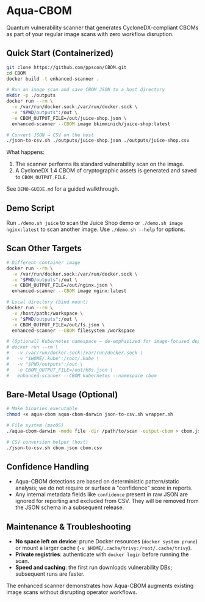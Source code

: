 # Aqua-CBOM

Quantum vulnerability scanner that generates CycloneDX-compliant CBOMs as part of your regular image scans with zero workflow disruption.

## Quick Start (Containerized)
```bash
git clone https://github.com/ppscon/CBOM.git
cd CBOM
docker build -t enhanced-scanner .

# Run an image scan and save CBOM JSON to a host directory
mkdir -p ./outputs
docker run --rm \
  -v /var/run/docker.sock:/var/run/docker.sock \
  -v "$PWD/outputs":/out \
  -e CBOM_OUTPUT_FILE=/out/juice-shop.json \
  enhanced-scanner --CBOM image bkimminich/juice-shop:latest

# Convert JSON → CSV on the host
./json-to-csv.sh ./outputs/juice-shop.json ./outputs/juice-shop.csv
```

What happens:
1. The scanner performs its standard vulnerability scan on the image.
2. A CycloneDX 1.4 CBOM of cryptographic assets is generated and saved to `CBOM_OUTPUT_FILE`.

See `DEMO-GUIDE.md` for a guided walkthrough.

## Demo Script
Run `./demo.sh juice` to scan the Juice Shop demo or `./demo.sh image nginx:latest` to scan another image. Use `./demo.sh --help` for options.

## Scan Other Targets
```bash
# Different container image
docker run --rm \
  -v /var/run/docker.sock:/var/run/docker.sock \
  -v "$PWD/outputs":/out \
  -e CBOM_OUTPUT_FILE=/out/nginx.json \
  enhanced-scanner --CBOM image nginx:latest

# Local directory (bind mount)
docker run --rm \
  -v /host/path:/workspace \
  -v "$PWD/outputs":/out \
  -e CBOM_OUTPUT_FILE=/out/fs.json \
  enhanced-scanner --CBOM filesystem /workspace

# (Optional) Kubernetes namespace — de-emphasized for image-focused deployments
# docker run --rm \
#   -v /var/run/docker.sock:/var/run/docker.sock \
#   -v "$HOME/.kube":/root/.kube \
#   -v "$PWD/outputs":/out \
#   -e CBOM_OUTPUT_FILE=/out/k8s.json \
#   enhanced-scanner --CBOM kubernetes --namespace cbom
```

## Bare-Metal Usage (Optional)
```bash
# Make binaries executable
chmod +x aqua-cbom aqua-cbom-darwin json-to-csv.sh wrapper.sh

# File system (macOS)
./aqua-cbom-darwin -mode file -dir /path/to/scan -output-cbom > cbom.json

# CSV conversion helper (host)
./json-to-csv.sh cbom.json cbom.csv
```

## Confidence Handling
- Aqua-CBOM detections are based on deterministic pattern/static analysis; we do not require or surface a "confidence" score in reports.
- Any internal metadata fields like `confidence` present in raw JSON are ignored for reporting and excluded from CSV. They will be removed from the JSON schema in a subsequent release.

## Maintenance & Troubleshooting
- **No space left on device**: prune Docker resources (`docker system prune`) or mount a larger cache (`-v $HOME/.cache/trivy:/root/.cache/trivy`).
- **Private registries**: authenticate with `docker login` before running the scan.
- **Speed and caching**: the first run downloads vulnerability DBs; subsequent runs are faster.

The enhanced scanner demonstrates how Aqua-CBOM augments existing image scans without disrupting operator workflows.
